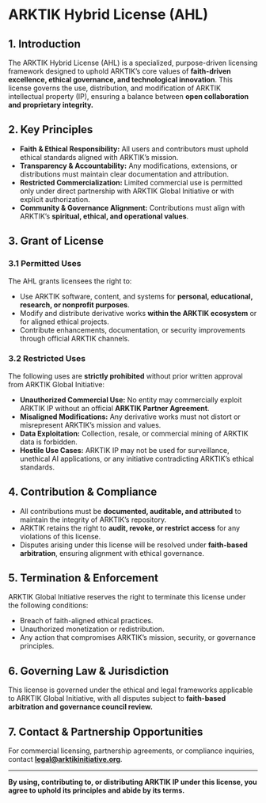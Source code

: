 # **ARKTIK Hybrid License (AHL)**

## **1. Introduction**
The ARKTIK Hybrid License (AHL) is a specialized, purpose-driven licensing framework designed to uphold ARKTIK’s core values of **faith-driven excellence, ethical governance, and technological innovation**. This license governs the use, distribution, and modification of ARKTIK intellectual property (IP), ensuring a balance between **open collaboration and proprietary integrity.**

## **2. Key Principles**
- **Faith & Ethical Responsibility:** All users and contributors must uphold ethical standards aligned with ARKTIK’s mission.
- **Transparency & Accountability:** Any modifications, extensions, or distributions must maintain clear documentation and attribution.
- **Restricted Commercialization:** Limited commercial use is permitted only under direct partnership with ARKTIK Global Initiative or with explicit authorization.
- **Community & Governance Alignment:** Contributions must align with ARKTIK’s **spiritual, ethical, and operational values**.

## **3. Grant of License**
### **3.1 Permitted Uses**
The AHL grants licensees the right to:
- Use ARKTIK software, content, and systems for **personal, educational, research, or nonprofit purposes**.
- Modify and distribute derivative works **within the ARKTIK ecosystem** or for aligned ethical projects.
- Contribute enhancements, documentation, or security improvements through official ARKTIK channels.

### **3.2 Restricted Uses**
The following uses are **strictly prohibited** without prior written approval from ARKTIK Global Initiative:
- **Unauthorized Commercial Use:** No entity may commercially exploit ARKTIK IP without an official **ARKTIK Partner Agreement**.
- **Misaligned Modifications:** Any derivative works must not distort or misrepresent ARKTIK’s mission and values.
- **Data Exploitation:** Collection, resale, or commercial mining of ARKTIK data is forbidden.
- **Hostile Use Cases:** ARKTIK IP may not be used for surveillance, unethical AI applications, or any initiative contradicting ARKTIK’s ethical standards.

## **4. Contribution & Compliance**
- All contributions must be **documented, auditable, and attributed** to maintain the integrity of ARKTIK’s repository.
- ARKTIK retains the right to **audit, revoke, or restrict access** for any violations of this license.
- Disputes arising under this license will be resolved under **faith-based arbitration**, ensuring alignment with ethical governance.

## **5. Termination & Enforcement**
ARKTIK Global Initiative reserves the right to terminate this license under the following conditions:
- Breach of faith-aligned ethical practices.
- Unauthorized monetization or redistribution.
- Any action that compromises ARKTIK’s mission, security, or governance principles.

## **6. Governing Law & Jurisdiction**
This license is governed under the ethical and legal frameworks applicable to ARKTIK Global Initiative, with all disputes subject to **faith-based arbitration and governance council review.**

## **7. Contact & Partnership Opportunities**
For commercial licensing, partnership agreements, or compliance inquiries, contact **legal@arktikinitiative.org**.

---

**By using, contributing to, or distributing ARKTIK IP under this license, you agree to uphold its principles and abide by its terms.**

